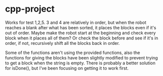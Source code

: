 # cpp-project
Works for test 1,2,5. 3 and 4 are relatively in order, but when the robot reaches a blank after what has been sorted,
it places the blocks even if it's out of order. Maybe make the robot start at the beginning and check every block when it places all of them?
Or check the block before and see if it's in order, if not, recursively shift all the blocks back in order.

Some of the functions aren't using the provided functions, also the functions for giving the blocks have been slightly modified to prevent trying to get a block when the string is empty. There is probably a better solution for isDone(), but I've been focusing on getting it to work first.
